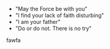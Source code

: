 - "May the Force be with you"
- "I find your lack of faith disturbing"
- "I am your father"
- "Do or do not. There is no try"

fawfa
